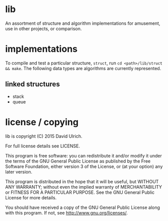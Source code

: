 # lib
An assortment of structure and algorithm implementations for amusement, use in other projects, or comparison.


# implementations

To compile and test a particular structure, `struct`, run `cd <path>/lib/struct && make`.
The following data types are algorithms are currently represented.


## linked structures

* stack
* queue


# license / copying

lib is copyright (C) 2015  David Ulrich.

For full license details see LICENSE.

This program is free software: you can redistribute it and/or modify
it under the terms of the GNU General Public License as published
by the Free Software Foundation, either version 3 of the License, or
(at your option) any later version.

This program is distributed in the hope that it will be useful,
but WITHOUT ANY WARRANTY; without even the implied warranty of
MERCHANTABILITY or FITNESS FOR A PARTICULAR PURPOSE.  See the
GNU General Public License for more details.

You should have received a copy of the GNU General Public License
along with this program.  If not, see <http://www.gnu.org/licenses/>.


